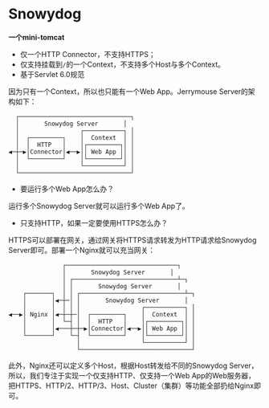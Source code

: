 # Snowydog
**一个mini-tomcat**

- 仅一个HTTP Connector，不支持HTTPS；
- 仅支持挂载到`/`的一个Context，不支持多个Host与多个Context。
- 基于Servlet 6.0规范

因为只有一个Context，所以也只能有一个Web App。Jerrymouse Server的架构如下：

```ascii
  ┌───────────────────────────────┐
  │       Snowydog Server       │
  │                 ┌───────────┐ │
  │  ┌─────────┐    │  Context  │ │
  │  │  HTTP   │    │┌─────────┐│ │
◀─┼─▶│Connector│◀──▶││ Web App ││ │
  │  └─────────┘    │└─────────┘│ │
  │                 └───────────┘ │
  └───────────────────────────────┘
```

- 要运行多个Web App怎么办？

运行多个Snowydog Server就可以运行多个Web App了。

- 只支持HTTP，如果一定要使用HTTPS怎么办？

HTTPS可以部署在网关，通过网关将HTTPS请求转发为HTTP请求给Snowydog Server即可。部署一个Nginx就可以充当网关：

```ascii
               ┌───────────────────────────────┐
               │       Snowydog Server       │
               │ ┌─────────────────────────────┴─┐
               │ │       Snowydog Server       │
    ┌───────┐  │ │ ┌─────────────────────────────┴─┐
    │       │◀─┼─│ │       Snowydog Server       │
    │       │  │ │ │                 ┌───────────┐ │
◀──▶│ Nginx │◀─┼─┼─│  ┌─────────┐    │  Context  │ │
    │       │  └─┤ │  │  HTTP   │    │┌─────────┐│ │
    │       │◀───┼─┼─▶│Connector│◀──▶││ Web App ││ │
    └───────┘    └─┤  └─────────┘    │└─────────┘│ │
                   │                 └───────────┘ │
                   └───────────────────────────────┘
```

此外，Nginx还可以定义多个Host，根据Host转发给不同的Snowydog Server，所以，我们专注于实现一个仅支持HTTP、仅支持一个Web App的Web服务器，把HTTPS、HTTP/2、HTTP/3、Host、Cluster（集群）等功能全部扔给Nginx即可。
